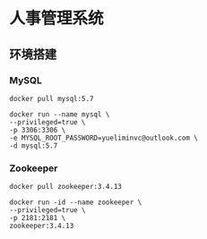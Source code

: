# 人事管理系统

## 环境搭建

### MySQL

```shell script
docker pull mysql:5.7

docker run --name mysql \
--privileged=true \
-p 3306:3306 \
-e MYSQL_ROOT_PASSWORD=yueliminvc@outlook.com \
-d mysql:5.7
```

### Zookeeper

```shell script
docker pull zookeeper:3.4.13

docker run -id --name zookeeper \
--privileged=true \
-p 2181:2181 \
zookeeper:3.4.13
```

